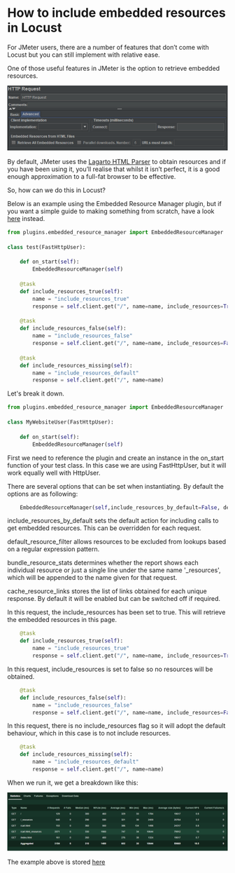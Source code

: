 # How to include embedded resources in Locust

For JMeter users, there are a number of features that don’t come with Locust but you can still implement with relative ease.

One of those useful features in JMeter is the option to retrieve embedded resources.

![JMeter Embedded Resources](./resources/jmeter_screenshot.png "JMeter Embedded Resources")

By default, JMeter uses the [Lagarto HTML Parser](https://jodd.org/lagarto/) to obtain resources and if you have been using it, you’ll realise that whilst it isn’t perfect, it is a good enough approximation to a full-fat browser to be effective.

So, how can we do this in Locust?

Below is an example using the Embedded Resource Manager plugin, but if you want a simple guide to making something from scratch, have a look [here](./manual_example.md) instead.

```python
from plugins.embedded_resource_manager import EmbeddedResourceManager

class test(FastHttpUser):
    
    def on_start(self):
        EmbeddedResourceManager(self)

    @task
    def include_resources_true(self):
        name = "include_resources_true"
        response = self.client.get("/", name=name, include_resources=True)

    @task
    def include_resources_false(self):
        name = "include_resources_false"
        response = self.client.get("/", name=name, include_resources=False)

    @task
    def include_resources_missing(self):
        name = "include_resources_default"
        response = self.client.get("/", name=name)
```

Let's break it down.

```python
from plugins.embedded_resource_manager import EmbeddedResourceManager

class MyWebsiteUser(FastHttpUser):
    
    def on_start(self):
        EmbeddedResourceManager(self)
```

First we need to reference the plugin and create an instance in the on_start function of your test class. In this case we are using FastHttpUser, but it will work equally well with HttpUser.

There are several options that can be set when instantiating. By default the options are as following:

```python
    EmbeddedResourceManager(self,include_resources_by_default=False, default_resource_filter=".*", bundle_resource_stats=True, cache_resource_links=True)
```
include_resources_by_default sets the default action for including calls to get embedded resources. This can be overridden for each request.

default_resource_filter allows resources to be excluded from lookups based on a regular expression pattern.

bundle_resource_stats determines whether the report shows each individual resource or just a single line under the same name '_resources', which will be appended to the name given for that request.

cache_resource_links stores the list of links obtained for each unique response. By default it will be enabled but can be switched off if required.

In this request, the include_resources has been set to true. This will retrieve the embedded resources in this page.
```python
    @task
    def include_resources_true(self):
        name = "include_resources_true"
        response = self.client.get("/", name=name, include_resources=True)
```

In this request, include_resources is set to false so no resources will be obtained.
```python
    @task
    def include_resources_false(self):
        name = "include_resources_false"
        response = self.client.get("/", name=name, include_resources=False)
```

In this request, there is no include_resources flag so it will adopt the default behaviour, which in this case is to not include resources.
```python
    @task
    def include_resources_missing(self):
        name = "include_resources_default"
        response = self.client.get("/", name=name)
```

When we run it, we get a breakdown like this:

![Locust Dashboard](./resources/erm_locust_dashboard.png "Locust Dashboard")

The example above is stored [here](./examples/EmbeddedResourceManager_example.py)
